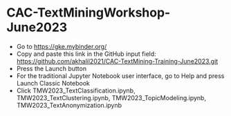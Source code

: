 # CAC-TextMiningWorkshop-June2023
- Go to https://gke.mybinder.org/
- Copy and paste this link in the GitHub input field: https://github.com/akhalil2021/CAC-TextMining-Training-June2023.git
- Press the Launch button
- For the traditional Jupyter Notebook user interface, go to Help and press Launch Classic Notebook
- Click TMW2023_TextClassification.ipynb, TMW2023_TextClustering.ipynb, TMW2023_TopicModeling.ipynb, TMW2023_TextAnonymization.ipynb
